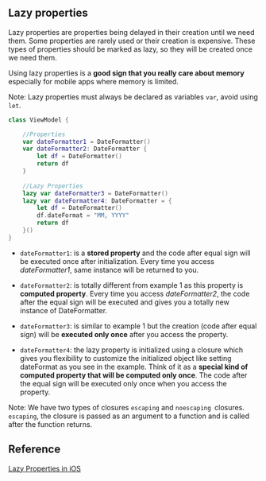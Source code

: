 ## Lazy properties

Lazy properties are properties being delayed in their creation until we need them. Some properties are rarely used or their creation is expensive. These types of properties should be marked as lazy, so they will be created once we need them.

Using lazy properties is a **good sign that you really care about memory** especially for mobile apps where memory is limited.

Note: Lazy properties must always be declared as variables `var`, avoid  using `let`.

``` Swift
class ViewModel {

	//Properties
    var dateFormatter1 = DateFormatter()
    var dateFormatter2: DateFormatter {
        let df = DateFormatter()
        return df
    }
    
    //Lazy Properties
    lazy var dateFormatter3 = DateFormatter()
    lazy var dateFormatter4: DateFormatter = {
        let df = DateFormatter()
        df.dateFormat = "MM, YYYY"
        return df
    }()
}
```

* `dateFormatter1`: is a **stored property** and the code after equal sign will be executed once after initialization. Every time you access *dateFormatter1*, same instance will be returned to you.

* `dateFormatter2`: is totally different from example 1 as this property is **computed property**. Every time you access *dateFormatter2*, the code after the equal sign will be executed and gives you a totally new instance of DateFormatter.

* `dateFormatter3`: is similar to example 1 but the creation (code after equal sign) will be **executed only once** after you access the property.

* `dateFormatter4`: the lazy property is initialized using a closure which gives you flexibility to customize the initialized object like setting dateFormat as you see in the example. Think of it as a **special kind of computed property that will be computed only once**. The code after the equal sign will be executed only once when you access the property.

Note: 
We have two types of closures `escaping` and `noescaping `closures.
`escaping`, the closure is passed as an argument to a function and is called after the function returns.

## Reference

[Lazy Properties in iOS](https://medium.com/@hossamghareeb/lazy-properties-in-ios-39cda14ec14f)

